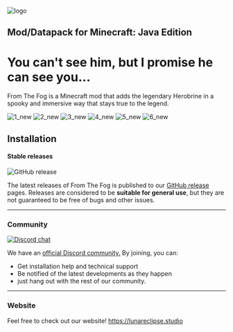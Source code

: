 ![logo](https://user-images.githubusercontent.com/106862027/194214856-bdd29bb7-8e81-44c0-ba6f-3fba6a902a38.png)
## Mod/Datapack for Minecraft: Java Edition

# You can't see him, but I promise he can see you...

From The Fog is a Minecraft mod that adds the legendary Herobrine in a spooky and immersive way that stays true to the legend. 

![1_new](https://user-images.githubusercontent.com/26262092/200358526-35bb203a-2f79-4944-a958-9c9369222562.png)
![2_new](https://user-images.githubusercontent.com/26262092/200358537-bcac5863-c8a0-44ce-9bcc-e323fe10e969.png)
![3_new](https://user-images.githubusercontent.com/26262092/200358553-6781d017-794d-4a5a-be53-d4068598b9ce.png)
![4_new](https://user-images.githubusercontent.com/26262092/200358561-e73234c8-632f-4c2b-9056-b850cdcf7438.png)
![5_new](https://user-images.githubusercontent.com/26262092/200358574-802f0b2b-34a0-4baa-9acf-18edf2e72358.png)
![6_new](https://user-images.githubusercontent.com/26262092/200358582-4e74c2f9-85c4-495b-b6b9-9ce012e4639a.png)


## Installation

#### Stable releases

![GitHub release](https://img.shields.io/github/v/release/LunarEclipseStudios/From-The-Fog)

The latest releases of From The Fog is published to our [GitHub release](https://github.com/LunarEclipseStudios/From-The-Fog/releases) pages. 
Releases are considered to be **suitable for general use**, but they are not guaranteed to be free of bugs and other issues.

---

### Community
[![Discord chat](https://img.shields.io/badge/chat%20on-discord-7289DA?logo=discord&logoColor=white)](https://discord.gg/RmMtqxJJgH)

We have an [official Discord community.](https://discord.gg/RmMtqxJJgH) By joining, you can:
- Get installation help and technical support
- Be notified of the latest developments as they happen
- just hang out with the rest of our community.

---

### Website
Feel free to check out our website!
https://lunareclipse.studio

